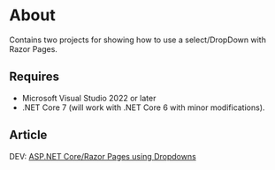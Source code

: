 # About

Contains two projects for showing how to use a select/DropDown with Razor Pages.

## Requires

- Microsoft Visual Studio 2022 or later
- .NET Core 7 (will work with .NET Core 6 with minor modifications).

## Article

DEV: [ASP.NET Core/Razor Pages using Dropdowns](https://dev.to/karenpayneoregon/-aspnet-corerazor-pages-using-dropdowns-3cl4)